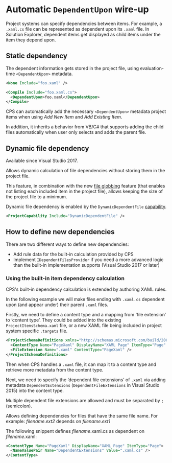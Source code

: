 ﻿# Automatic `DependentUpon` wire-up

Project systems can specify dependencies between items. For example, a `.xaml.cs` 
file can be represented as dependent upon its `.xaml` file.
In Solution Explorer, dependent items get displayed as child items under the item they depend upon. 

## Static dependency

The dependent information gets stored in the project file, using
evaluation-time `<DependentUpon>` metadata.

```xml
<None Include="foo.xaml" />

<Compile Include="foo.xaml.cs">
  <DependentUpon>foo.xaml</DependentUpon>
</Compile>
```

CPS can automatically add the necessary `<DependentUpon>` metadata 
project items when using _Add New Item_ and _Add Existing Item_.

In addition, it inherits a behavior from VB/C# that supports
adding the child files automatically when user only selects and adds the
parent file.

## Dynamic file dependency

Available since Visual Studio 2017.

Allows dynamic calculation of file dependencies without storing them in the project file.

This feature, in combination with the new [file globbing](../overview/globbing_behavior.md) feature
(that enables not listing each included item in the project file),
allows keeping the size of the project file to a minimum.

Dynamic file dependency is enabled by the `DynamicDependentFile` [capability](../overview/about_project_capabilities.md).
```xml
<ProjectCapability Include="DynamicDependentFile" />
```

## How to define new dependencies

There are two different ways to define new dependencies:
- Add rule data for the built-in calculation provided by CPS
- Implement `IDependentFilesProvider` if you need a more advanced logic than the built-in implementation supports (Visual Studio 2017 or later)

### Using the built-in item dependency calculation

CPS's built-in dependency calculation is extended by authoring XAML rules.

In the following example we will make files ending with `.xaml.cs`
dependent upon (and appear under) their parent `.xaml` files.

Firstly, we need to define a content type and a mapping from ‘file
extension’ to ‘content type’. They could be added into the existing
`ProjectItemsSchema.xaml` file, or a new XAML file being included in project
system specific `.targets` file.

```xml
<ProjectSchemaDefinitions xmlns="http://schemas.microsoft.com/build/2009/properties">
  <ContentType Name="PageXaml" DisplayName="XAML Page" ItemType="Page" />
  <FileExtension Name=".xaml" ContentType="PageXaml" />
</ProjectSchemaDefinitions>
```

Then when CPS handles a `.xaml` file, it can map it to a content type
and retrieve more metadata from the content type.

Next, we need to specify the ‘dependent file extensions’ of `.xaml` via adding metadata
`DependentExtensions` (`DependentFileExtensions` in Visual Studio 2015) into the content type.

Multiple dependent file extensions are allowed and must be separated by `;` (semicolon).

Allows defining dependencies for files that have the same file name. For example:
*filename*.*ext2* depends on *filename*.*ext1*

The following snippent defines *filename*.xaml.cs as dependent on *filename*.xaml:

```xml
<ContentType Name="PageXaml" DisplayName="XAML Page" ItemType="Page">
  <NameValuePair Name="DependentExtensions" Value=".xaml.cs" />
</ContentType>
```
